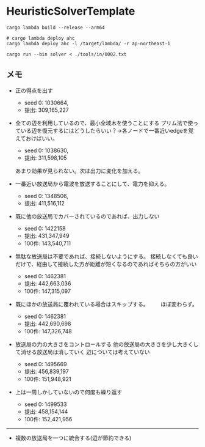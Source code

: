 # HeuristicSolverTemplate

```shell
cargo lambda build --release --arm64
```

```shell
# cargo lambda deploy ahc
cargo lambda deploy ahc -l /target/lambda/ -r ap-northeast-1 
```

```shell
cargo run --bin solver < ./tools/in/0002.txt
```

## メモ
 - 正の得点を出す
    - seed 0: 1030664,
    - 提出: 309,165,227

 - 全ての辺を利用しているので、最小全域木を使うことにする
   プリム法で使っている辺を復元するにはどうしたらいい？→各ノードで一番近いedgeを覚えておけばいい。
   - seed 0: 1038630,
   - 提出: 311,598,105

   あまり効果が見られない。次は出力に変化を加える。

 - 一番近い放送局から電波を放送することにして、電力を抑える。
   - seed 0: 1348506,
   - 提出: 411,516,112
 
 - 既に他の放送局でカバーされているのであれば、出力しない
   - seed 0: 1422158
   - 提出: 431,347,949
   - 100件: 143,540,711

 - 無駄な放送局は不要であれば、接続しないようにする。
   接続しなくても良いだけで、経由して接続した方が距離が短くなるのであればそちらの方がいい
   - seed 0: 1462381
   - 提出: 442,663,036
   - 100件: 147,315,097

 - 既にほかの放送局に覆われている場合はスキップする。
　　ほぼ変わらず。
   - seed 0: 1462381
   - 提出: 442,690,698
   - 100件: 147,326,748

 - 放送局の力の大きさをコントロールする
   他の放送局の大きさを少し大きくして消せる放送局は消していく
   辺については考えていない
   - seed 0: 1495669
   - 提出: 456,839,197
   - 100件: 151,948,921

 - 上は一周しかしていないので何度も繰り返す
   - seed 0: 1499533
   - 提出: 458,154,144
   - 100件: 152,421,956

---
 - 複数の放送局を一つに統合する(辺が節約できる)